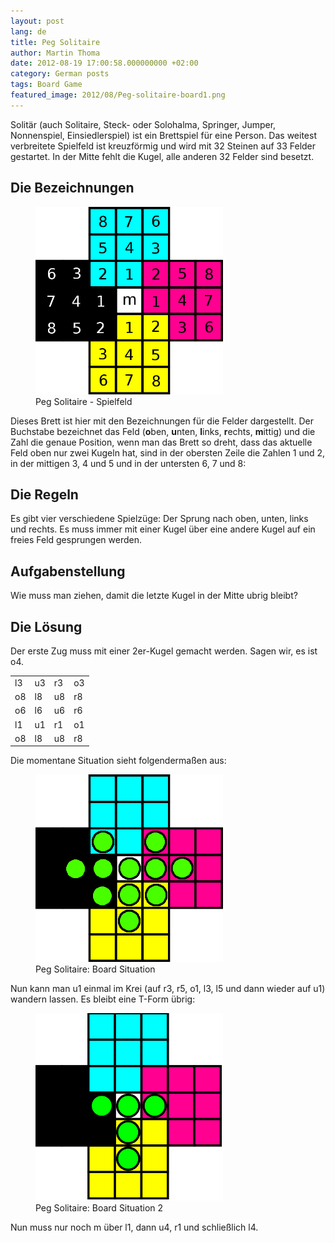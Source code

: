 ```yaml
---
layout: post
lang: de
title: Peg Solitaire
author: Martin Thoma
date: 2012-08-19 17:00:58.000000000 +02:00
category: German posts
tags: Board Game
featured_image: 2012/08/Peg-solitaire-board1.png
---
```

Solit&auml;r (auch Solitaire, Steck- oder Solohalma, Springer, Jumper, Nonnenspiel, Einsiedlerspiel) ist ein Brettspiel f&uuml;r eine Person. Das weitest verbreitete Spielfeld ist kreuzf&ouml;rmig und wird mit 32 Steinen auf 33 Felder gestartet.
In der Mitte fehlt die Kugel, alle anderen 32 Felder sind besetzt.

<h2>Die Bezeichnungen</h2>
<figure class="alignright">
            <a href="../images/2012/08/Peg-solitaire-board.png"><img src="../images/2012/08/Peg-solitaire-board.png" alt="Peg Solitaire - Spielfeld" style="max-width:300px;max-height:300px;" class=" wp-image-41441 "/></a>
            <figcaption class="text-center">Peg Solitaire - Spielfeld</figcaption>
        </figure>

Dieses Brett ist hier mit den Bezeichnungen f&uuml;r die Felder dargestellt. Der Buchstabe bezeichnet das Feld (<strong>o</strong>ben, <strong>u</strong>nten, <strong>l</strong>inks, <strong>r</strong>echts, <strong>m</strong>ittig) und die Zahl die genaue Position, wenn man das Brett so dreht, dass das aktuelle Feld oben nur zwei Kugeln hat, sind in der obersten Zeile die Zahlen 1 und 2, in der mittigen 3, 4 und 5 und in der untersten 6, 7 und 8:
<h2>Die Regeln</h2>
Es gibt vier verschiedene Spielz&uuml;ge: Der Sprung nach oben, unten, links und rechts. Es muss immer mit einer Kugel &uuml;ber eine andere Kugel auf ein freies Feld gesprungen werden.

<h2>Aufgabenstellung</h2>
Wie muss man ziehen, damit die letzte Kugel in der Mitte ubrig bleibt?
<h2>Die L&ouml;sung</h2>
Der erste Zug muss mit einer 2er-Kugel gemacht werden. Sagen wir, es ist o4.
<table>
<tbody>
<tr>
<td>l3</td>
<td>u3</td>
<td>r3</td>
<td>o3</td>
</tr>
<tr>
<td>o8</td>
<td>l8</td>
<td>u8</td>
<td>r8</td>
</tr>
<tr>
<td>o6</td>
<td>l6</td>
<td>u6</td>
<td>r6</td>
</tr>
<tr>
<td>l1</td>
<td>u1</td>
<td>r1</td>
<td>o1</td>
</tr>
<tr>
<td>o8</td>
<td>l8</td>
<td>u8</td>
<td>r8</td>
</tr>
</tbody>
</table>
Die momentane Situation sieht folgenderma&szlig;en aus:

<figure class="aligncenter">
            <a href="../images/2012/08/Peg-solitaire-board-situation-1.png"><img src="../images/2012/08/Peg-solitaire-board-situation-1.png" alt="Peg Solitaire: Board Situation" style="max-width:300px;max-height:300px;" class="wp-image-41461 "/></a>
            <figcaption class="text-center">Peg Solitaire: Board Situation</figcaption>
        </figure>

Nun kann man u1 einmal im Krei (auf r3, r5, o1, l3, l5 und dann wieder auf u1) wandern lassen. Es bleibt eine T-Form &uuml;brig:

<figure class="aligncenter">
            <a href="../images/2012/08/Peg-solitaire-board-situation-2.png"><img src="../images/2012/08/Peg-solitaire-board-situation-2.png" alt="Peg Solitaire: Board Situation 2" style="max-width:300px;max-height:300px;" class=" wp-image-41491 "/></a>
            <figcaption class="text-center">Peg Solitaire: Board Situation 2</figcaption>
        </figure>

Nun muss nur noch m &uuml;ber l1, dann u4, r1 und schlie&szlig;lich l4.
